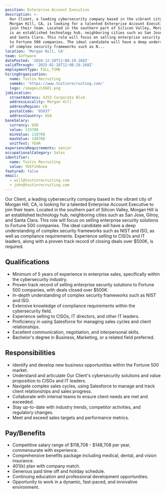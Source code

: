 ```yaml
---
position: Enterprise Account Executive
description: >-
  Our Client, a leading cybersecurity company based in the vibrant city of
  Morgan Hill, CA, is looking for a talented Enterprise Account Executive to
  join their team. Located in the southern part of Silicon Valley, Morgan Hill
  is an established technology hub, neighboring cities such as San Jose, Gilroy,
  and Santa Clara. This role will focus on selling enterprise security solutions
  to Fortune 500 companies. The ideal candidate will have a deep understanding
  of complex security frameworks such as N...
location: 'Morgan Hill, CA'
team: Software
datePosted: '2024-12-28T12:08:19.268Z'
validThrough: '2025-01-28T12:08:19.268Z'
employmentType: FULL_TIME
hiringOrganization:
  name: Tustin Recruiting
  sameAs: 'https://www.tustinrecruiting.com/'
  logo: /images/LOGO1.png
jobLocation:
  streetAddress: 4253 Corporate Blvd.
  addressLocality: Morgan Hill
  addressRegion: CA
  postalCode: '95037'
  addressCountry: USA
baseSalary:
  currency: USD
  value: 133708
  minValue: 118708
  maxValue: 148708
  unitText: YEAR
experienceRequirements: senior
occupationalCategory: Sales
identifier:
  name: Tustin Recruiting
  value: TUSTih6oea
featured: false
email:
  - will@tustinrecruiting.com
  - john@tustinrecruiting.com
---
```




Our Client, a leading cybersecurity company based in the vibrant city of Morgan Hill, CA, is looking for a talented Enterprise Account Executive to join their team. Located in the southern part of Silicon Valley, Morgan Hill is an established technology hub, neighboring cities such as San Jose, Gilroy, and Santa Clara. This role will focus on selling enterprise security solutions to Fortune 500 companies. The ideal candidate will have a deep understanding of complex security frameworks such as NIST and ISO, as well as compliance requirements. Experience selling to CISOs and IT leaders, along with a proven track record of closing deals over $500K, is required.

## Qualifications

- Minimum of 5 years of experience in enterprise sales, specifically within the cybersecurity industry.
- Proven track record of selling enterprise security solutions to Fortune 500 companies, with deals closed over $500K.
- In-depth understanding of complex security frameworks such as NIST and ISO.
- Extensive knowledge of compliance requirements within the cybersecurity field.
- Experience selling to CISOs, IT directors, and other IT leaders.
- Proficiency in using Salesforce for managing sales cycles and client relationships.
- Excellent communication, negotiation, and interpersonal skills.
- Bachelor's degree in Business, Marketing, or a related field preferred.

## Responsibilities

- Identify and develop new business opportunities within the Fortune 500 market.
- Understand and articulate Our Client's cybersecurity solutions and value proposition to CISOs and IT leaders.
- Navigate complex sales cycles, using Salesforce to manage and track client relationships and sales progress.
- Collaborate with internal teams to ensure client needs are met and exceeded.
- Stay up-to-date with industry trends, competitor activities, and regulatory changes.
- Meet and exceed sales targets and performance metrics.

## Pay/Benefits

- Competitive salary range of $118,708 - $148,708 per year, commensurate with experience.
- Comprehensive benefits package including medical, dental, and vision insurance.
- 401(k) plan with company match.
- Generous paid time off and holiday schedule.
- Continuing education and professional development opportunities.
- Opportunity to work in a dynamic, fast-paced, and innovative environment.
